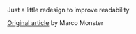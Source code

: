 Just a little redesign to improve readability

[Original article](https://www.asawicki.info/Mirror/Car%20Physics%20for%20Games/Car%20Physics%20for%20Games.html) by Marco Monster
